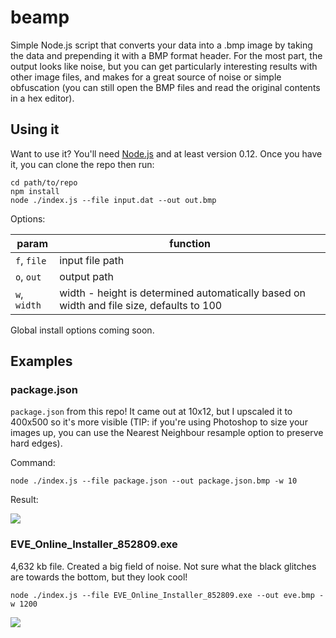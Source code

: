 # beamp

Simple Node.js script that converts your data into a .bmp image by taking the data and prepending it with a BMP format header. For the most part, the output looks like noise, but you can get particularly interesting results with other image files, and makes for a great source of noise or simple obfuscation (you can still open the BMP files and read the original contents in a hex editor).

## Using it

Want to use it? You'll need [Node.js](nodejs.org/) and at least version 0.12. Once you have it, you can clone the repo then run:

```
cd path/to/repo
npm install
node ./index.js --file input.dat --out out.bmp
```

Options:

param        | function
------------ | ----------
`f`, `file`  | input file path
`o`, `out`   | output path
`w`, `width` | width - height is determined automatically based on width and file size, defaults to 100

Global install options coming soon.

## Examples

### package.json

`package.json` from this repo! It came out at 10x12, but I upscaled it to 400x500 so it's more visible (TIP: if you're using Photoshop to size your images up, you can use the Nearest Neighbour resample option to preserve hard edges).

Command:

```
node ./index.js --file package.json --out package.json.bmp -w 10
```

Result:

![](http://i.imgur.com/tC7NOPZ.png)

### EVE_Online_Installer_852809.exe

4,632 kb file. Created a big field of noise. Not sure what the black glitches are towards the bottom, but they look cool!

```
node ./index.js --file EVE_Online_Installer_852809.exe --out eve.bmp -w 1200
```

![](http://i.imgur.com/Ha3bvmb.jpg)